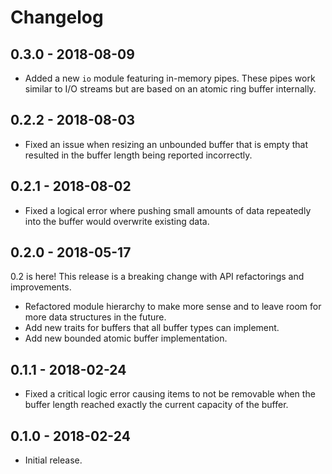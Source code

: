# Changelog

## 0.3.0 - 2018-08-09

- Added a new `io` module featuring in-memory pipes. These pipes work similar to I/O streams but are based on an atomic ring buffer internally.

## 0.2.2 - 2018-08-03

- Fixed an issue when resizing an unbounded buffer that is empty that resulted in the buffer length being reported incorrectly.

## 0.2.1 - 2018-08-02

- Fixed a logical error where pushing small amounts of data repeatedly into the buffer would overwrite existing data.

## 0.2.0 - 2018-05-17

0.2 is here! This release is a breaking change with API refactorings and improvements.

- Refactored module hierarchy to make more sense and to leave room for more data structures in the future.
- Add new traits for buffers that all buffer types can implement.
- Add new bounded atomic buffer implementation.

## 0.1.1 - 2018-02-24

- Fixed a critical logic error causing items to not be removable when the buffer length reached exactly the current capacity of the buffer.

## 0.1.0 - 2018-02-24

- Initial release.
